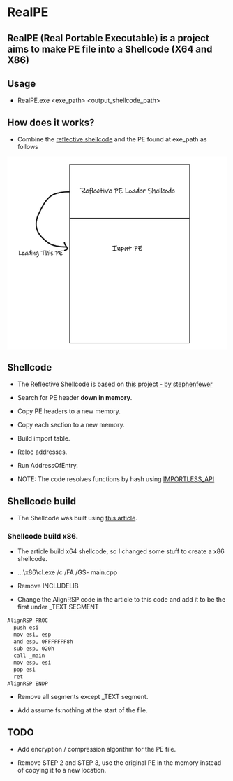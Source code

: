 # RealPE

  ## RealPE (Real Portable Executable) is a project aims to make PE file into a Shellcode (X64 and X86)

  ## Usage
  
  * RealPE.exe <exe_path> <output_shellcode_path>


  ## How does it works?
  
  * Combine the [reflective shellcode](https://github.com/yoavshah/RealPE#Shellcode) and the PE found at exe_path as follows

  <img align="center" src="https://raw.githubusercontent.com/yoavshah/RealPE/master/images/project_diagram.png?token=GHSAT0AAAAAABRF6CBFC5HHJLDDPIYUDXWSYU5ZLVA" />


  ## Shellcode

  * The Reflective Shellcode is based on [this project - by stephenfewer](https://github.com/stephenfewer/ReflectiveDLLInjection)

  * Search for PE header <b>down in memory</b>.

  * Copy PE headers to a new memory.

  * Copy each section to a new memory.

  * Build import table.

  * Reloc addresses.

  * Run AddressOfEntry.

  * NOTE: The code resolves functions by hash using [IMPORTLESS_API](https://github.com/yoavshah/importless_api)

  ## Shellcode build

  * The Shellcode was built using [this article](https://www.ired.team/offensive-security/code-injection-process-injection/writing-and-compiling-shellcode-in-c).

  ### Shellcode build x86.

  * The article build x64 shellcode, so I changed some stuff to create a x86 shellcode.

  * ...\x86\cl.exe /c /FA /GS- main.cpp

  * Remove INCLUDELIB

  * Change the AlignRSP code in the article to this code and add it to be the first under _TEXT SEGMENT

  ```
  AlignRSP PROC
    push esi
	mov esi, esp
	and esp, 0FFFFFFF8h
	sub esp, 020h
	call _main
	mov esp, esi
	pop esi
	ret
  AlignRSP ENDP
  ```

  * Remove all segments except _TEXT segment.

  * Add assume fs:nothing at the start of the file.


 ## TODO

 * Add encryption / compression algorithm for the PE file.

 * Remove STEP 2 and STEP 3, use the original PE in the memory instead of copying it to a new location.


